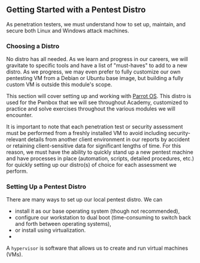 ## Getting Started with a Pentest Distro
As penetration testers, we must understand how to set up, maintain, and secure both Linux and Windows attack machines.
### Choosing a Distro
No distro has all needed.
As we learn and progress in our careers, we will gravitate to specific tools and have a list of "must-haves" to add to a new distro. As we progress, we may even prefer to fully customize our own pentesting VM from a Debian or Ubuntu base image, but building a fully custom VM is outside this module's scope.

This section will cover setting up and working with [Parrot OS](https://www.parrotsec.org/). This distro is used for the Pwnbox that we will see throughout Academy, customized to practice and solve exercises throughout the various modules we will encounter.

It is important to note that each penetration test or security assessment must be performed from a freshly installed VM to avoid including security-relevant details from another client environment in our reports by accident or retaining client-sensitive data for significant lengths of time. For this reason, we must have the ability to quickly stand up a new pentest machine and have processes in place (automation, scripts, detailed procedures, etc.) for quickly setting up our distro(s) of choice for each assessment we perform.

### Setting Up a Pentest Distro

There are many ways to set up our local pentest distro. We can
- install it as our base operating system (though not recommended), 
- configure our workstation to dual boot (time-consuming to switch back and forth between operating systems), 
- or install using virtualization.
- 
A `hypervisor` is software that allows us to create and run virtual machines (VMs).